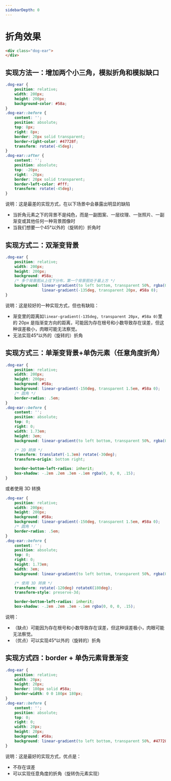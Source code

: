 ```yaml
---
sidebarDepth: 0
---
```


# 折角效果

```html
<div class="dog-ear">
</div>
```

## 实现方法一：增加两个小三角，模拟折角和模拟缺口

```css
.dog-ear {
    position: relative;
    width: 200px;
    height: 200px;
    background-color: #58a;
}
.dog-ear::before {
    content: '';
    position: absolute;
    top: 8px;
    right: 8px;
    border: 20px solid transparent;
    border-right-color: #47728f;
    transform: rotate(-45deg);
}
.dog-ear::after {
    content: '';
    position: absolute;
    top: -20px;
    right: -20px;
    border: 20px solid transparent;
    border-left-color: #fff;
    transform: rotate(-45deg);
}
```

说明：这是最差的实现方式，在以下场景中会暴露出明显的缺陷

- 当折角元素之下的背景不是纯色，而是一副图案、一层纹理、一张照片、一副渐变或其他任何一种背景图像时
- 当我们想要一个45°以外的（旋转的）折角时

## 实现方式二：双渐变背景

```css
.dog-ear {
    position: relative;
    width: 200px;
    height: 200px;
    background: #58a;
    /* 多个背景图从上往下分布，第一个背景图处于最上方 */
    background: linear-gradient(to left bottom, transparent 50%, rgba(0, 0, 0, .4) 0) no-repeat 100% 0 / 29px 29px,
                linear-gradient(-135deg, transparent 20px, #58a 0);
}
```

说明：这是较好的一种实现方式，但也有缺陷：

- 渐变里的距离如`linear-gradient(-135deg, transparent 20px, #58a 0)`里的 20px 是指渐变方向的距离，可能因为存在根号和小数导致存在误差，但这种误差极小，肉眼可能无法察觉。
- 无法实现45°以外的（旋转的）折角

## 实现方式三：单渐变背景+单伪元素（任意角度折角）

```css
.dog-ear {
    position: relative;
    width: 200px;
    height: 200px;
    background: #58a;
    background: linear-gradient(-150deg, transparent 1.5em, #58a 0);
    /* 圆角 */
    border-radius: .5em;
}
.dog-ear::before {
    content: '';
    position: absolute;
    top: 0;
    right: 0;
    width: 1.73em;
    height: 3em;
    background: linear-gradient(to left bottom, transparent 50%, rgba(0, 0, 0, .2) 0, rgba(0, 0, 0, .4)) 100% 0 no-repeat;

    /* 2D 转换 */
    transform: translateY(-1.3em) rotate(-30deg);
    transform-origin: bottom right;

    border-bottom-left-radius: inherit;
    box-shadow: -.2em .2em .3em -.1em rgba(0, 0, 0, .15);
}
```

或者使用 3D 转换

```css
.dog-ear {
    position: relative;
    width: 200px;
    height: 200px;
    background: #58a;
    background: linear-gradient(-150deg, transparent 1.5em, #58a 0);
    /* 圆角 */
    border-radius: .5em;
}
.dog-ear::before {
    content: '';
    position: absolute;
    top: 0;
    right: 0;
    height: 1.73em;
    width: 3em;
    background: linear-gradient(to left bottom, transparent 50%, rgba(0, 0, 0, .2) 0, rgba(0, 0, 0, .4)) 100% 0 no-repeat;

    /* 使用 3D 转换 */
    transform: rotate(-120deg) rotateX(180deg);
    transform-style: preserve-3d;

    border-bottom-left-radius: inherit;
    box-shadow: -.2em .2em .3em -.1em rgba(0, 0, 0, .15);
```

说明：

- （缺点）可能因为存在根号和小数导致存在误差，但这种误差极小，肉眼可能无法察觉。
- （优点）可以实现45°以外的（旋转的）折角

## 实现方式四：border + 单伪元素背景渐变

```css
.dog-ear {
    position: relative;
    width: 20px;
    height: 20px;
    border: 180px solid #58a;
    border-width: 0 0 180px 180px;
}
.dog-ear::before {
    content: '';
    position: absolute;
    top: 0;
    right: 0;
    width: 20px;
    height: 20px;
    background: #58a;
    background: linear-gradient(to left bottom, transparent 50%, #47728f 0);
}
```

说明：这是最好的实现方式，优点是：

- 不存在误差
- 可以实现任意角度的折角（旋转伪元素实现）
